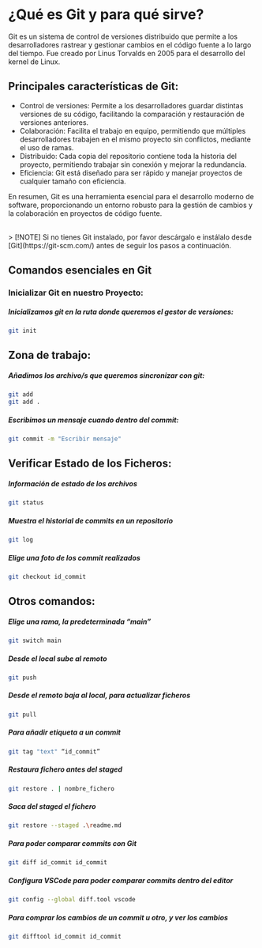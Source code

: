 # ¿Qué es Git y para qué sirve?
<p>Git es un sistema de control de versiones distribuido que permite a los desarrolladores rastrear y gestionar cambios en el código fuente a lo largo del tiempo. Fue creado por Linus Torvalds en 2005 para el desarrollo del kernel de Linux.</p>

## Principales características de Git:
<ul>
  <li>Control de versiones: Permite a los desarrolladores guardar distintas versiones de su código, facilitando la comparación y restauración de versiones anteriores.</li>
  <li>Colaboración: Facilita el trabajo en equipo, permitiendo que múltiples desarrolladores trabajen en el mismo proyecto sin conflictos, mediante el uso de ramas.</li>
  <li>Distribuido: Cada copia del repositorio contiene toda la historia del proyecto, permitiendo trabajar sin conexión y mejorar la redundancia.</li>
  <li>Eficiencia: Git está diseñado para ser rápido y manejar proyectos de cualquier tamaño con eficiencia.</li>
</ul>

<p>En resumen, Git es una herramienta esencial para el desarrollo moderno de software, proporcionando un entorno robusto para la gestión de cambios y la colaboración en proyectos de código fuente.</p>

<br>
> [!NOTE]
Si no tienes Git instalado, por favor descárgalo e instálalo desde [Git](https://git-scm.com/) antes de seguir los pasos a continuación.
<br>

## Comandos esenciales en Git

### Inicializar Git en nuestro Proyecto:

##### Inicializamos git en la ruta donde queremos el gestor de versiones:
```bash
git init
```

## Zona de trabajo:
##### Añadimos los archivo/s que queremos sincronizar con git:
```bash
git add
git add . 
```

##### Escribimos un mensaje cuando dentro del commit:
```bash
git commit -m "Escribir mensaje" 
```

## Verificar Estado de los Ficheros:

##### Información de estado de los archivos
```bash
git status
```

##### Muestra el historial de commits en un repositorio
```bash
git log
```

##### Elige una foto de los commit realizados
```bash
git checkout id_commit
```


## Otros comandos:

##### Elige una rama, la predeterminada “main”
```bash
git switch main
```

##### Desde el local sube al remoto
```bash
git push
```

##### Desde el remoto baja al local, para actualizar ficheros
```bash
git pull
```

##### Para añadir etiqueta a un commit
```bash
git tag "text" “id_commit”
```

##### Restaura fichero antes del staged
```bash
git restore . | nombre_fichero
```

##### Saca del staged el fichero
```bash
git restore --staged .\readme.md
```

##### Para poder comparar commits con Git
```bash
git diff id_commit id_commit
```

##### Configura VSCode para poder comparar commits dentro del editor
```bash
git config --global diff.tool vscode 
```

##### Para comprar los cambios de un commit u otro, y ver los cambios
```bash
git difftool id_commit id_commit
```
